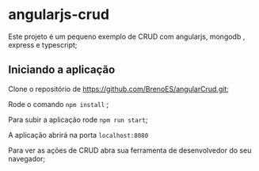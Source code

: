 # angularjs-crud

Este projeto é um pequeno exemplo de CRUD com angularjs, mongodb , express e typescript;

## Iniciando a aplicação

Clone o repositório de https://github.com/BrenoES/angularCrud.git;

Rode o comando `npm install` ;

Para subir a aplicação rode `npm run start`;

A aplicação abrirá na porta `localhost:8080` 

Para ver as ações de CRUD abra sua ferramenta de desenvolvedor do seu navegador;

